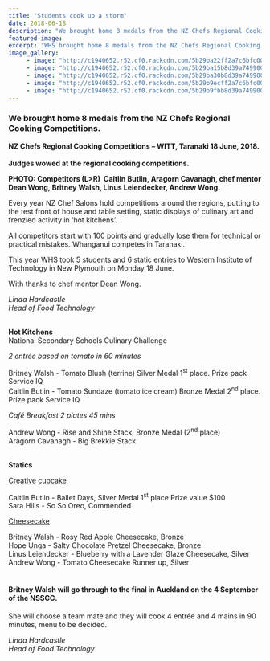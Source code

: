 ```yaml
---
title: "Students cook up a storm"
date: 2018-06-18
description: "We brought home 8 medals from the NZ Chefs Regional Cooking Competitions in Taranaki on Monday 18 June 2018..."
featured-image: 
excerpt: "WHS brought home 8 medals from the NZ Chefs Regional Cooking Competitions in Taranaki on Monday 18 June 2018."
image_gallery:
     - image: "http://c1940652.r52.cf0.rackcdn.com/5b29ba22ff2a7c6bfc002409/9.gif"
     - image: "http://c1940652.r52.cf0.rackcdn.com/5b29ba15b8d39a749900244d/8.gif"
     - image: "http://c1940652.r52.cf0.rackcdn.com/5b29ba30b8d39a749900244f/Aragorns-big-brekkie-stack.gif"
     - image: "http://c1940652.r52.cf0.rackcdn.com/5b29b9ecff2a7c6bfc002405/5.gif"
     - image: "http://c1940652.r52.cf0.rackcdn.com/5b29b9fbb8d39a749900244b/6.gif"
---
```


<h3><strong>We brought home 8 medals from the NZ Chefs Regional Cooking Competitions.</strong></h3>
<p><strong>NZ Chefs Regional Cooking Competitions &ndash; WITT, Taranaki 18&nbsp;June, 2018.<br /></strong><strong><br />Judges wowed at the regional cooking competitions.</strong></p>
<p><strong>PHOTO: Competitors (L&gt;R)&nbsp;&nbsp;Caitlin Butlin, Aragorn Cavanagh, chef mentor Dean Wong,&nbsp;Britney Walsh, Linus Leiendecker, Andrew Wong.</strong></p>
<p>Every year NZ Chef Salons hold competitions around the regions, putting to the test front of house and table setting, static displays of culinary art and frenzied activity in &lsquo;hot kitchens&rsquo;.</p>
<p>All competitors start with 100 points and gradually lose them for technical or practical mistakes. Whanganui competes in Taranaki.</p>
<p>This year WHS took 5 students and 6 static entries to Western Institute of Technology in New Plymouth on Monday 18&nbsp;June.</p>
<p>With thanks to chef mentor Dean Wong.</p>
<p><em>Linda Hardcastle</em><br /><em> Head of Food Technology</em></p>
<p><strong><strong><br />Hot Kitchens<br /></strong></strong>National Secondary Schools Culinary Challenge</p>
<p><em>2 entr&eacute;e based on tomato in 60 minutes</em></p>
<p>Britney Walsh - Tomato Blush (terrine) Silver Medal 1<sup>st</sup> place. Prize pack Service IQ<br />Caitlin Butlin - Tomato Sundaze (tomato ice cream) Bronze Medal 2<sup>nd</sup> place. Prize pack Service IQ&nbsp;</p>
<p><em>Caf&eacute; Breakfast 2 plates 45 mins</em></p>
<p>Andrew Wong - Rise and Shine Stack, Bronze Medal (2<sup>nd</sup> place)<br />Aragorn Cavanagh - Big Brekkie Stack&nbsp;<br /><br /></p>
<p><strong>Statics</strong></p>
<p><span style="text-decoration: underline;">Creative cupcake</span></p>
<p>Caitlin Butlin - Ballet Days, Silver Medal 1<sup>st</sup> place Prize value $100<br />Sara Hills - So So Oreo, Commended&nbsp;</p>
<p><span style="text-decoration: underline;">Cheesecake</span></p>
<p>Britney Walsh - <span>Rosy Red Apple Cheesecake,&nbsp;</span>Bronze&nbsp;<br />Hope Unga - <span>Salty Chocolate Pretzel Cheesecake,&nbsp;</span>Bronze&nbsp;<br />Linus Leiendecker - <span>Blueberry with a Lavender Glaze Cheesecake,&nbsp;</span>Silver&nbsp;<br />Andrew Wong - <span>Tomato Cheesecake Runner up,&nbsp;</span>Silver&nbsp;<br />&nbsp;</p>
<h4>Britney Walsh will go through to the final in Auckland on the 4&nbsp;September of the NSSCC.</h4>
<p>She will choose a team mate and they will cook 4 entr&eacute;e and 4 mains in 90 minutes, menu to be decided.&nbsp;</p>
<p><em>Linda Hardcastle<br />Head of Food Technology</em></p>

